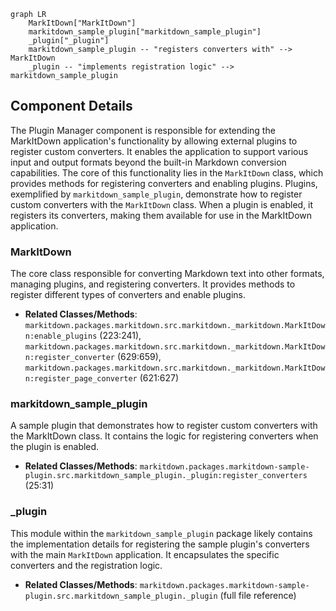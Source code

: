 ```mermaid
graph LR
    MarkItDown["MarkItDown"]
    markitdown_sample_plugin["markitdown_sample_plugin"]
    _plugin["_plugin"]
    markitdown_sample_plugin -- "registers converters with" --> MarkItDown
    _plugin -- "implements registration logic" --> markitdown_sample_plugin
```

## Component Details

The Plugin Manager component is responsible for extending the MarkItDown application's functionality by allowing external plugins to register custom converters. It enables the application to support various input and output formats beyond the built-in Markdown conversion capabilities. The core of this functionality lies in the `MarkItDown` class, which provides methods for registering converters and enabling plugins. Plugins, exemplified by `markitdown_sample_plugin`, demonstrate how to register custom converters with the `MarkItDown` class. When a plugin is enabled, it registers its converters, making them available for use in the MarkItDown application.

### MarkItDown
The core class responsible for converting Markdown text into other formats, managing plugins, and registering converters. It provides methods to register different types of converters and enable plugins.
- **Related Classes/Methods**: `markitdown.packages.markitdown.src.markitdown._markitdown.MarkItDown:enable_plugins` (223:241), `markitdown.packages.markitdown.src.markitdown._markitdown.MarkItDown:register_converter` (629:659), `markitdown.packages.markitdown.src.markitdown._markitdown.MarkItDown:register_page_converter` (621:627)

### markitdown_sample_plugin
A sample plugin that demonstrates how to register custom converters with the MarkItDown class. It contains the logic for registering converters when the plugin is enabled.
- **Related Classes/Methods**: `markitdown.packages.markitdown-sample-plugin.src.markitdown_sample_plugin._plugin:register_converters` (25:31)

### _plugin
This module within the `markitdown_sample_plugin` package likely contains the implementation details for registering the sample plugin's converters with the main `MarkItDown` application. It encapsulates the specific converters and the registration logic.
- **Related Classes/Methods**: `markitdown.packages.markitdown-sample-plugin.src.markitdown_sample_plugin._plugin` (full file reference)